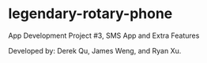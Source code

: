 # legendary-rotary-phone
App Development Project #3, SMS App and Extra Features

Developed by: Derek Qu, James Weng, and Ryan Xu.
